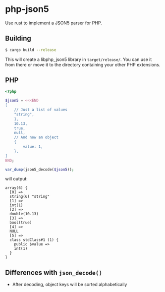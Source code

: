 # php-json5

Use rust to implement a JSON5 parser for PHP.

## Building

```sh
$ cargo build --release
```

This will create a libphp_json5 library in `target/release/`. You can use it from there or move it to the directory containing your other PHP extensions.

## PHP

```php
<?php

$json5 = <<<END
[
    // Just a list of values
    "string",
    1,
    10.13,
    true,
    null,
    // And now an object
    {
        value: 1,
    },
]
END;

var_dump(json5_decode($json5));
```

will output:

```
array(6) {
  [0] =>
  string(6) "string"
  [1] =>
  int(1)
  [2] =>
  double(10.13)
  [3] =>
  bool(true)
  [4] =>
  NULL
  [5] =>
  class stdClass#1 (1) {
    public $value =>
    int(1)
  }
}
```

## Differences with `json_decode()`

- After decoding, object keys will be sorted alphabetically
